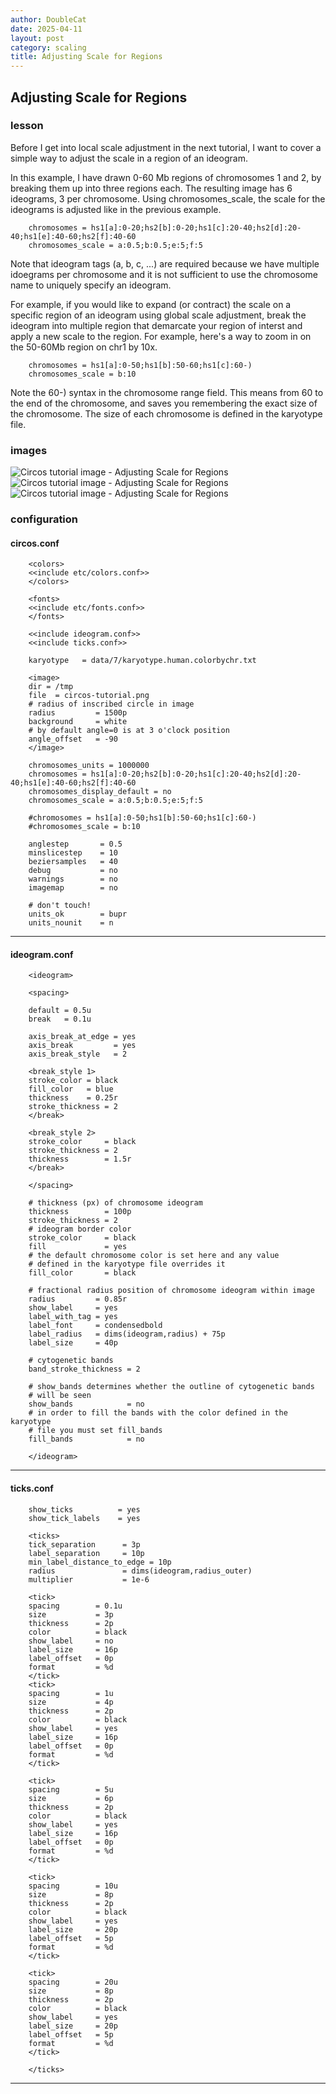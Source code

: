 ```yaml
---
author: DoubleCat
date: 2025-04-11
layout: post
category: scaling
title: Adjusting Scale for Regions
---
```


## Adjusting Scale for Regions
### lesson
Before I get into local scale adjustment in the next tutorial, I want to cover
a simple way to adjust the scale in a region of an ideogram.

In this example, I have drawn 0-60 Mb regions of chromosomes 1 and 2, by
breaking them up into three regions each. The resulting image has 6 ideograms,
3 per chromosome. Using chromosomes_scale, the scale for the ideograms is
adjusted like in the previous example.

```    
    chromosomes = hs1[a]:0-20;hs2[b]:0-20;hs1[c]:20-40;hs2[d]:20-40;hs1[e]:40-60;hs2[f]:40-60
    chromosomes_scale = a:0.5;b:0.5;e:5;f:5
```
Note that ideogram tags (a, b, c, ...) are required because we have multiple
idoegrams per chromosome and it is not sufficient to use the chromosome name
to uniquely specify an ideogram.

For example, if you would like to expand (or contract) the scale on a specific
region of an ideogram using global scale adjustment, break the ideogram into
multiple region that demarcate your region of interst and apply a new scale to
the region. For example, here's a way to zoom in on the 50-60Mb region on chr1
by 10x.

```    
    chromosomes = hs1[a]:0-50;hs1[b]:50-60;hs1[c]:60-)
    chromosomes_scale = b:10
```
Note the 60-) syntax in the chromosome range field. This means from 60 to the
end of the chromosome, and saves you remembering the exact size of the
chromosome. The size of each chromosome is defined in the karyotype file.
### images
![Circos tutorial image - Adjusting Scale for
Regions](/documentation/tutorials/scaling/scale_regions/img/01.png) ![Circos
tutorial image - Adjusting Scale for
Regions](/documentation/tutorials/scaling/scale_regions/img/02.png) ![Circos
tutorial image - Adjusting Scale for
Regions](/documentation/tutorials/scaling/scale_regions/img/03.png)
### configuration
#### circos.conf
```    
    <colors>
    <<include etc/colors.conf>>
    </colors>
    
    <fonts>
    <<include etc/fonts.conf>>
    </fonts>
    
    <<include ideogram.conf>>
    <<include ticks.conf>>
    
    karyotype   = data/7/karyotype.human.colorbychr.txt
    
    <image>
    dir = /tmp
    file  = circos-tutorial.png
    # radius of inscribed circle in image
    radius         = 1500p
    background     = white
    # by default angle=0 is at 3 o'clock position
    angle_offset   = -90
    </image>
    
    chromosomes_units = 1000000
    chromosomes = hs1[a]:0-20;hs2[b]:0-20;hs1[c]:20-40;hs2[d]:20-40;hs1[e]:40-60;hs2[f]:40-60
    chromosomes_display_default = no
    chromosomes_scale = a:0.5;b:0.5;e:5;f:5
    
    #chromosomes = hs1[a]:0-50;hs1[b]:50-60;hs1[c]:60-)
    #chromosomes_scale = b:10
    
    anglestep       = 0.5
    minslicestep    = 10
    beziersamples   = 40
    debug           = no
    warnings        = no
    imagemap        = no
    
    # don't touch!
    units_ok        = bupr
    units_nounit    = n
``````
  

* * *

#### ideogram.conf
```    
    <ideogram>
    
    <spacing>
    
    default = 0.5u
    break   = 0.1u
    
    axis_break_at_edge = yes
    axis_break         = yes
    axis_break_style   = 2
    
    <break_style 1>
    stroke_color = black
    fill_color   = blue
    thickness    = 0.25r
    stroke_thickness = 2
    </break>
    
    <break_style 2>
    stroke_color     = black
    stroke_thickness = 2
    thickness        = 1.5r
    </break>
    
    </spacing>
    
    # thickness (px) of chromosome ideogram
    thickness        = 100p
    stroke_thickness = 2
    # ideogram border color
    stroke_color     = black
    fill             = yes
    # the default chromosome color is set here and any value
    # defined in the karyotype file overrides it
    fill_color       = black
    
    # fractional radius position of chromosome ideogram within image
    radius         = 0.85r
    show_label     = yes
    label_with_tag = yes
    label_font     = condensedbold
    label_radius   = dims(ideogram,radius) + 75p
    label_size     = 40p
    
    # cytogenetic bands
    band_stroke_thickness = 2
    
    # show_bands determines whether the outline of cytogenetic bands
    # will be seen
    show_bands            = no
    # in order to fill the bands with the color defined in the karyotype
    # file you must set fill_bands
    fill_bands            = no
    
    </ideogram>
``````
  

* * *

#### ticks.conf
```    
    show_ticks          = yes
    show_tick_labels    = yes
    
    <ticks>
    tick_separation      = 3p
    label_separation     = 10p
    min_label_distance_to_edge = 10p
    radius               = dims(ideogram,radius_outer)
    multiplier           = 1e-6
    
    <tick>
    spacing        = 0.1u
    size           = 3p
    thickness      = 2p
    color          = black
    show_label     = no
    label_size     = 16p
    label_offset   = 0p
    format         = %d
    </tick>
    <tick>
    spacing        = 1u
    size           = 4p
    thickness      = 2p
    color          = black
    show_label     = yes
    label_size     = 16p
    label_offset   = 0p
    format         = %d
    </tick>
    
    <tick>
    spacing        = 5u
    size           = 6p
    thickness      = 2p
    color          = black
    show_label     = yes
    label_size     = 16p
    label_offset   = 0p
    format         = %d
    </tick>
    
    <tick>
    spacing        = 10u
    size           = 8p
    thickness      = 2p
    color          = black
    show_label     = yes
    label_size     = 20p
    label_offset   = 5p
    format         = %d
    </tick>
    
    <tick>
    spacing        = 20u
    size           = 8p
    thickness      = 2p
    color          = black
    show_label     = yes
    label_size     = 20p
    label_offset   = 5p
    format         = %d
    </tick>
    
    </ticks>
```
  

* * *
